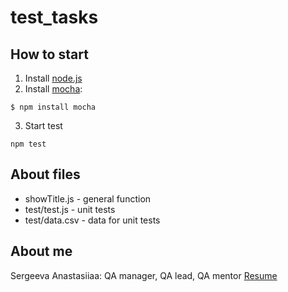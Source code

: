 # test_tasks
## How to start
1. Install [node.js](https://nodejs.org)
2. Install [mocha](https://mochajs.org/#installation): 
```
$ npm install mocha 
```
3. Start test
```
npm test
```

## About files
* showTitle.js - general function 
* test/test.js - unit tests
* test/data.csv - data for unit tests 


## About me
Sergeeva Anastasiiaa: QA manager, QA lead, QA mentor 
[Resume](https://sergeevaa.github.io/resume/#)